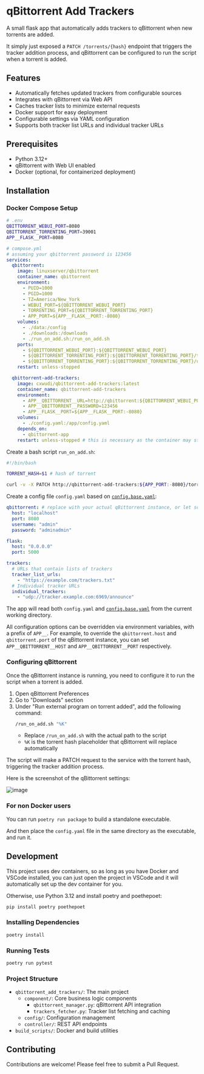 # qBittorrent Add Trackers

A small flask app that automatically adds trackers to qBittorrent when new torrents are added.

It simply just exposed a `PATCH /torrents/{hash}` endpoint that triggers the tracker addition process, and qBittorrent can be configured to run the script when a torrent is added.

## Features

- Automatically fetches updated trackers from configurable sources
- Integrates with qBittorrent via Web API
- Caches tracker lists to minimize external requests
- Docker support for easy deployment
- Configurable settings via YAML configuration
- Supports both tracker list URLs and individual tracker URLs

## Prerequisites

- Python 3.12+
- qBittorrent with Web UI enabled
- Docker (optional, for containerized deployment)

## Installation

### Docker Compose Setup

```sh
# .env
QBITTORRENT_WEBUI_PORT=8080
QBITTORRENT_TORRENTING_PORT=39001
APP__FLASK__PORT=8080
```

```yaml
# compose.yml
# assuming your qbittorrent password is 123456
services:
  qbittorrent:
    image: linuxserver/qbittorrent
    container_name: qbittorrent
    environment:
      - PUID=1000
      - PGID=1000
      - TZ=America/New_York
      - WEBUI_PORT=${QBITTORRENT_WEBUI_PORT}
      - TORRENTING_PORT=${QBITTORRENT_TORRENTING_PORT}
      - APP_PORT=${APP__FLASK__PORT:-8080}
    volumes:
      - ./data:/config
      - ./downloads:/downloads
      - ./run_on_add.sh:/run_on_add.sh
    ports:
      - ${QBITTORRENT_WEBUI_PORT}:${QBITTORRENT_WEBUI_PORT}
      - ${QBITTORRENT_TORRENTING_PORT}:${QBITTORRENT_TORRENTING_PORT}/tcp
      - ${QBITTORRENT_TORRENTING_PORT}:${QBITTORRENT_TORRENTING_PORT}/udp
    restart: unless-stopped

  qbittorrent-add-trackers:
    image: cxwudi/qbittorrent-add-trackers:latest
    container_name: qbittorrent-add-trackers
    environment:
      - APP__QBITTORRENT__URL=http://qbittorrent:${QBITTORRENT_WEBUI_PORT}
      - APP__QBITTORRENT__PASSWORD=123456
      - APP__FLASK__PORT=${APP__FLASK__PORT:-8080}
    volumes:
      - ./config.yaml:/app/config.yaml
    depends_on:
      - qbittorrent-app
    restart: unless-stopped # this is necessary as the container may start before qbittorrent is ready

```

Create a bash script `run_on_add.sh`:

```sh
#!/bin/bash

TORRENT_HASH=$1 # hash of torrent

curl -v -X PATCH http://qbittorrent-add-trackers:${APP_PORT:-8080}/torrents/$TORRENT_HASH
```

Create a config file `config.yaml` based on [`config.base.yaml`](config.base.yaml):

```yaml
qbittorrent: # replace with your actual qBittorrent instance, or let some of these values be empty and set the corresponding environment variables
  host: "localhost"
  port: 8080
  username: "admin"
  password: "adminadmin"

flask:
  host: "0.0.0.0"
  port: 5000

trackers:
  # URLs that contain lists of trackers
  tracker_list_urls:
    - "https://example.com/trackers.txt"
  # Individual tracker URLs
  individual_trackers:
    - "udp://tracker.example.com:6969/announce"
```

The app will read both `config.yaml` and [`config.base.yaml`](config.base.yaml) from the current working directory.

All configuration options can be overridden via environment variables, with a prefix of `APP__`.
For example, to override the `qbittorrent.host` and `qbittorrent.port` of the qBittorrent instance, you can set `APP__QBITTORRENT__HOST` and `APP__QBITTORRENT__PORT` respectively.

### Configuring qBittorrent

Once the qBittorrent instance is running, you need to configure it to run the script when a torrent is added.

1. Open qBittorrent Preferences
2. Go to "Downloads" section
3. Under "Run external program on torrent added", add the following command:
   ```bash
   /run_on_add.sh "%K"
   ```
   - Replace `/run_on_add.sh` with the actual path to the script
   - `%K` is the torrent hash placeholder that qBittorrent will replace automatically

The script will make a PATCH request to the service with the torrent hash, triggering the tracker addition process.

Here is the screenshot of the qBittorrent settings:

![image](https://s2.loli.net/2024/11/23/nPR6yiUXoJ8QCLb.png)

### For non Docker users

You can run `poetry run package` to build a standalone executable.

And then place the `config.yaml` file in the same directory as the executable, and run it.

## Development

This project uses dev containers, so as long as you have Docker and VSCode installed, you can just open the project in VSCode and it will automatically set up the dev container for you.

Otherwise, use Python 3.12 and install poetry and poethepoet:

```bash
pip install poetry poethepoet
```

### Installing Dependencies

```bash
poetry install
```

### Running Tests

```bash
poetry run pytest
```

### Project Structure

- `qbittorrent_add_trackers/`: The main project
  - `component/`: Core business logic components
    - `qbittorrent_manager.py`: qBittorrent API integration
    - `trackers_fetcher.py`: Tracker list fetching and caching
  - `config/`: Configuration management
  - `controller/`: REST API endpoints
- `build_scripts/`: Docker and build utilities

## Contributing

Contributions are welcome! Please feel free to submit a Pull Request.
